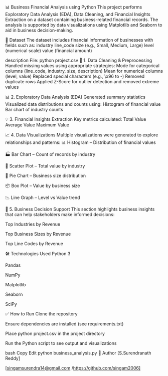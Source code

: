 📊 Business Financial Analysis using Python
This project performs Exploratory Data Analysis (EDA), Data Cleaning, and Financial Insights Extraction on a dataset containing business-related financial records. The analysis is supported by data visualizations using Matplotlib and Seaborn to aid in business decision-making.

📁 Dataset
The dataset includes financial information of businesses with fields such as:
industry
line_code
size (e.g., Small, Medium, Large)
level (numerical scale)
value (financial amount)

description
File: python project.csv
🧼 1. Data Cleaning & Preprocessing
Handled missing values using appropriate strategies:
Mode for categorical columns (line_code, industry, size, description)
Mean for numerical columns (level, value)
Replaced special characters (e.g., \x96 to -)
Removed duplicate rows
Applied Z-Score for outlier detection and removed extreme values

📊 2. Exploratory Data Analysis (EDA)
Generated summary statistics
Visualized data distributions and counts using:
Histogram of financial value
Bar chart of industry counts

💡 3. Financial Insights Extraction
Key metrics calculated:
Total Value
Average Value
Maximum Value

📈 4. Data Visualizations
Multiple visualizations were generated to explore relationships and patterns:
📊 Histogram – Distribution of financial values

🏭 Bar Chart – Count of records by industry

📌 Scatter Plot – Total value by industry

🧁 Pie Chart – Business size distribution

📦 Box Plot – Value by business size

📉 Line Graph – Level vs Value trend

🧠 5. Business Decision Support
This section highlights business insights that can help stakeholders make informed decisions:

Top Industries by Revenue

Top Business Sizes by Revenue

Top Line Codes by Revenue

🛠️ Technologies Used
Python 3

Pandas

NumPy

Matplotlib

Seaborn

SciPy

✅ How to Run
Clone the repository

Ensure dependencies are installed (see requirements.txt)

Place python project.csv in the project directory

Run the Python script to see output and visualizations

bash
Copy
Edit
python business_analysis.py
📌 Author
[S.Surendranath Reddy]

[singamsurendra14@gmail.com /https://github.com/singam2006]
